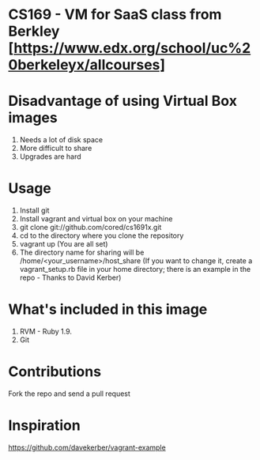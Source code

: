 CS169 - VM for SaaS class from Berkley
[https://www.edx.org/school/uc%20berkeleyx/allcourses]
=====

Disadvantage of using Virtual Box images
=====
1. Needs a lot of disk space
2. More difficult to share
3. Upgrades are hard

Usage
====
1. Install git
2. Install vagrant and virtual box on your machine 
3. git clone git://github.com/cored/cs1691x.git 
4. cd to the directory where you clone the repository
5. vagrant up (You are all set)
6. The directory name for sharing will be /home/<your_username>/host_share (If you want to change it, create a vagrant_setup.rb file in your home directory; there
is an example in the repo - Thanks to David Kerber)

What's included in this image
====
1. RVM - Ruby 1.9.
2. Git

Contributions
====
Fork the repo and send a pull request 

Inspiration
====
https://github.com/davekerber/vagrant-example

